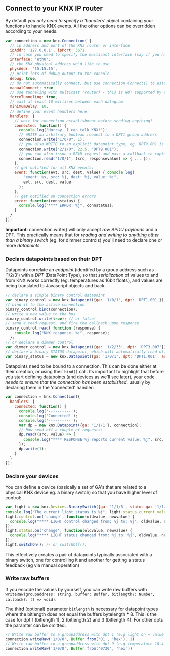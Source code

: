 ## Connect to your KNX IP router

By default *you only need to specify a 'handlers' object* containing your functions to handle KNX events. All the other options can be overridden according to your needs.


```js
var connection = new knx.Connection( {
  // ip address and port of the KNX router or interface
  ipAddr: '127.0.0.1', ipPort: 3671,
  // in case you need to specify the multicast interface (say if you have more than one)
  interface: 'eth0',
  // the KNX physical address we'd like to use
  physAddr: '15.15.15',
  // print lots of debug output to the console
  debug: true,
  // do not automatically connect, but use connection.Connect() to establish connection
  manualConnect: true,  
  // use tunneling with multicast (router) - this is NOT supported by all routers! See README-resilience.md
  forceTunneling: true,
  // wait at least 10 millisec between each datagram
  minimumDelay: 10,
  // define your event handlers here:
  handlers: {
    // wait for connection establishment before sending anything!
    connected: function() {
      console.log('Hurray, I can talk KNX!');
      // WRITE an arbitrary boolean request to a DPT1 group address
      connection.write("1/0/0", 1);
      // you also WRITE to an explicit datapoint type, eg. DPT9.001 is temperature Celcius
      connection.write("2/1/0", 22.5, "DPT9.001");
      // you can also issue a READ request and pass a callback to capture the response
      connection.read("1/0/1", (src, responsevalue) => { ... });
    },
    // get notified for all KNX events:
    event: function(evt, src, dest, value) { console.log(
        "event: %s, src: %j, dest: %j, value: %j",
        evt, src, dest, value
      );
    },
    // get notified on connection errors
    error: function(connstatus) {
      console.log("**** ERROR: %j", connstatus);
    }
  }
});
```

**Important**: connection.write() will only accept *raw APDU payloads* and a DPT.
This practically means that for *reading and writing to anything other than a binary
switch* (eg. for dimmer controls) you'll need to declare one or more *datapoints*.

### Declare datapoints based on their DPT

Datapoints correlate an *endpoint* (identifed by a group address such as '1/2/3')
with a *DPT* (DataPoint Type), so that *serialization* of values to and from KNX
works correctly (eg. temperatures as 16bit floats), and values are being translated
to Javascript objects and back.

```js
// declare a simple binary control datapoint
var binary_control = new knx.Datapoint({ga: '1/0/1', dpt: 'DPT1.001'});
// bind it to the active connection
binary_control.bind(connection);
// write a new value to the bus
binary_control.write(true); // or false!
// send a read request, and fire the callback upon response
binary_control.read( function (response) {
    console.log("KNX response: %j", response);
  };
// or declare a dimmer control
var dimmer_control = new knx.Datapoint({ga: '1/2/33', dpt: 'DPT3.007'});
// declare a binary STATUS datapoint, which will automatically read off its value
var binary_status = new knx.Datapoint({ga: '1/0/1', dpt: 'DPT1.001', autoread: true});
```

Datapoints need to be bound to a connection. This can be done either at their
creation, *or* using their `bind()` call. Its important to highlight that before
you start defining datapoints (and devices as we'll see later), your code
*needs to ensure that the connection has been established*, usually by declaring them in the 'connected' handler:

```js
var connection = knx.Connection({
  handlers: {
    connected: function() {
      console.log('----------');
      console.log('Connected!');
      console.log('----------');
      var dp = new knx.Datapoint({ga: '1/1/1'}, connection);
      // Now send off a couple of requests:
      dp.read((src, value) => {
        console.log("**** RESPONSE %j reports current value: %j", src, value);
      });
      dp.write(1);
    }
  }
});
```

### Declare your devices

You can define a device (basically a set of GA's that are related to a
physical KNX device eg. a binary switch) so that you have higher level of control:

```js
var light = new knx.Devices.BinarySwitch({ga: '1/1/8', status_ga: '1/1/108'}, connection);
console.log("The current light status is %j", light.status.current_value);
light.control.on('change', function(oldvalue, newvalue) {
  console.log("**** LIGHT control changed from: %j to: %j", oldvalue, newvalue);
});
light.status.on('change', function(oldvalue, newvalue) {
  console.log("**** LIGHT status changed from: %j to: %j", oldvalue, newvalue);
});
light.switchOn(); // or switchOff();
```

This effectively creates a pair of datapoints typically associated with a binary
switch, one for controlling it and another for getting a status feedback (eg via
manual operation)

### Write raw buffers

If you encode the values by yourself, you can write raw buffers with `writeRaw(groupaddress: string, buffer: Buffer, bitlength?: Number, callback?: () => void)`.

The third (optional) parameter `bitlength` is necessary for datapoint types
where the bitlength does not equal the buffers bytelength * 8.
This is the case for dpt 1 (bitlength 1), 2 (bitlength 2) and 3 (bitlength 4).
For other dpts the paramter can be omitted.

```js
// Write raw buffer to a groupaddress with dpt 1 (e.g light on = value true = Buffer<01>) with a bitlength of 1
connection.writeRaw('1/0/0', Buffer.from('01', 'hex'), 1)
// Write raw buffer to a groupaddress with dpt 9 (e.g temperature 18.4 °C = Buffer<0730>) without bitlength
connection.writeRaw('1/0/0', Buffer.from('0730', 'hex'))
```
